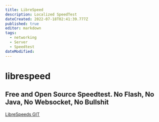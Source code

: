 ```yaml
---
title: LibreSpeed
description: Localized SpeedTest
dateCreated: 2022-07-18T02:41:39.777Z
published: true
editor: markdown
tags:
  - networking
  - Server
  - Speedtest
dateModified: 
---
```

# librespeed

## Free and Open Source Speedtest. No Flash, No Java, No Websocket, No Bullshit

[LibreSpeeds GIT](https://github.com/librespeed/speedtest)
